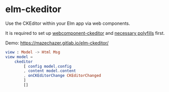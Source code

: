 # elm-ckeditor

Use the CKEditor within your Elm app via web components.

It is required to set up
[webcomponent-ckeditor](https://gitlab.com/MazeChaZer/webcomponent-ckeditor)
and [necessary polyfills](https://www.webcomponents.org/polyfills) first.

Demo: https://mazechazer.gitlab.io/elm-ckeditor/

```elm
view : Model -> Html Msg
view model =
    ckeditor
        [ config model.config
        , content model.content
        , onCKEditorChange CKEditorChanged
        ]
        []
```
